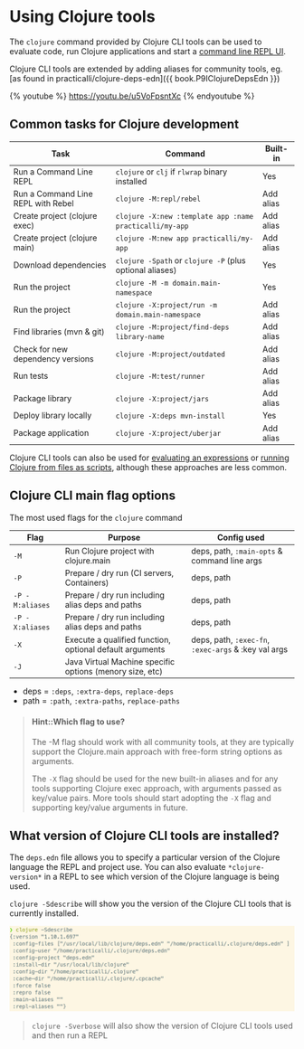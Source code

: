 # Using Clojure tools
The `clojure` command provided by Clojure CLI tools can be used to evaluate code, run Clojure applications and start a [command line REPL UI](rebel-repl/).

Clojure CLI tools are extended by adding aliases for community tools, eg. [as found in practicalli/clojure-deps-edn]({{ book.P9IClojureDepsEdn }})

{% youtube %}
https://youtu.be/u5VoFpsntXc
{% endyoutube %}


## Common tasks for Clojure development

| Task                               | Command                                                   | Built-in  |
|------------------------------------|-----------------------------------------------------------|-----------|
| Run a Command Line REPL            | `clojure` or `clj` if `rlwrap` binary installed           | Yes       |
| Run a Command Line REPL with Rebel | `clojure -M:repl/rebel`                                   | Add alias |
| Create project (clojure exec)      | `clojure -X:new :template app :name practicalli/my-app`   | Add alias |
| Create project (clojure main)      | `clojure -M:new app practicalli/my-app`                   | Add alias |
| Download dependencies              | `clojure -Spath` or `clojure -P`  (plus optional aliases) | Yes       |
| Run the project                    | `clojure -M -m domain.main-namespace`                     | Yes       |
| Run the project                    | `clojure -X:project/run -m domain.main-namespace`         | Add alias |
| Find libraries (mvn & git)         | `clojure -M:project/find-deps library-name`               | Add alias |
| Check for new dependency versions  | `clojure -M:project/outdated`                             | Add alias |
| Run tests                          | `clojure -M:test/runner`                                  | Add alias |
| Package library                    | `clojure -X:project/jars`                                 | Add alias |
| Deploy library locally             | `clojure -X:deps mvn-install`                             | Yes       |
| Package application                | `clojure -X:project/uberjar`                              | Add alias |

Clojure CLI tools can also be used for [evaluating an expressions](/alternative-tools/clojure-tools/evaluate-an-expression.md) or [running Clojure from files as scripts](/alternative-tools/clojure-tools/files-and-scripts.md), although these approaches are less common.


## Clojure CLI main flag options
The most used flags for the `clojure` command

| Flag            | Purpose                                                  | Config used                                          |
|-----------------|----------------------------------------------------------|------------------------------------------------------|
| `-M`            | Run Clojure project with clojure.main                    | deps, path, `:main-opts` & command line args         |
| `-P`            | Prepare / dry run (CI servers, Containers)               | deps, path                                           |
| `-P -M:aliases` | Prepare / dry run including alias deps and paths         | deps, path                                           |
| `-P -X:aliases` | Prepare / dry run including alias deps and paths         | deps, path                                           |
| `-X`            | Execute a qualified function, optional default arguments | deps, path, `:exec-fn`, `:exec-args` & :key val args |
| `-J`            | Java Virtual Machine specific options (menory size, etc) |                                                      |

* deps = `:deps`, `:extra-deps`, `replace-deps`
* path = `:path`, `:extra-paths`, `replace-paths`

> #### Hint::Which flag to use?
> The -M flag should work with all community tools, at they are typically support the Clojure.main approach with free-form string options as arguments.
>
> The `-X` flag should be used for the new built-in aliases and for any tools supporting Clojure exec approach, with arguments passed as key/value pairs.
> More tools should start adopting the `-X` flag and supporting key/value arguments in future.


## What version of Clojure CLI tools are installed?
The `deps.edn` file allows you to specify a particular version of the Clojure language the REPL and project use.  You can also evaluate `*clojure-version*` in a REPL to see which version of the Clojure language is being used.

`clojure -Sdescribe` will show you the version of the Clojure CLI tools that is currently installed.

![clojure cli tools - describe install version](/images/clojure-cli-tools-install-version-describe.png)

> `clojure -Sverbose` will also show the version of Clojure CLI tools used and then run a REPL
